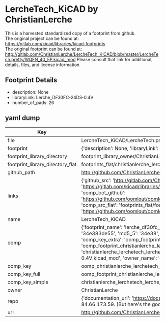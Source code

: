 # LercheTech_KiCAD by ChristianLerche  
This is a harvested standardized copy of a footprint from github.  
The original project can be found at:  
https://gitlab.com/kicad/libraries/kicad-footprints  
The original footprint can be found at:
http://gitlab.com/ChristianLerche/LercheTech_KiCAD/blob/master/LercheTech.pretty/WQFN_40_EP.kicad_mod
Please consult that link for additional, details, files, and license information.  
## Footprint Details
* description: None  
* libraryLink: Lerche_DF30FC-24DS-0.4V  
* number_of_pads: 26  
## yaml dump  
| Key | Value |  
| --- | --- |  
| file | LercheTech_KiCAD/LercheTech.pretty/Lerche_DF30FC-24DS-0.4V.kicad_mod |  
| footprint | {'description': None, 'libraryLink': 'Lerche_DF30FC-24DS-0.4V', 'number_of_pads': 26} |  
| footprint_library_directory | footprint_library_owner/ChristianLerche_LercheTech_KiCAD |  
| footprint_library_directory_flat | footprints_flat/christianlerche_lerchetech_lerche_df30fc_24ds_0_4v/working |  
| github_path | http://github.com/ChristianLerche/LercheTech_KiCAD/blob/master/LercheTech.pretty/Lerche_DF30FC-24DS-0.4V.kicad_mod |  
| links | {'github_src': 'http://gitlab.com/ChristianLerche/LercheTech_KiCAD/blob/master/LercheTech.pretty/WQFN_40_EP.kicad_mod', 'github_src_repo': 'https://gitlab.com/kicad/libraries/kicad-footprints', 'oomp_bot': 'footprints/christianlerche_lerchetech_lerche_df30fc_24ds_0_4v/working', 'oomp_bot_github': 'https://github.com/oomlout/oomlout_oomp_footprint_bot/tree/main/footprints/christianlerche_lerchetech_lerche_df30fc_24ds_0_4v/working', 'oomp_src_flat': 'footprints_flat/footprints_flat/christianlerche_lerchetech_lerche_df30fc_24ds_0_4v/working', 'oomp_src_flat_github': 'https://github.com/oomlout/oomlout_oomp_footprint_src/tree/main/footprints_flat/christianlerche_lerchetech_lerche_df30fc_24ds_0_4v/working'} |  
| name | LercheTech_KiCAD |  
| oomp | {'footprint_name': 'lerche_df30fc_24ds_0_4v', 'library_name': 'lerchetech', 'md5': '34e383de55fa4722c194bbd860c88434', 'md5_10': '34e383de55', 'md5_5': '34e38', 'md5_6': '34e383', 'oomp_key': 'oomp_christianlerche_lerchetech_lerche_df30fc_24ds_0_4v', 'oomp_key_extra': 'oomp_footprint_christianlerche_lerchetech_lerche_df30fc_24ds_0_4v', 'oomp_key_full': 'oomp_footprint_christianlerche_lerchetech_lerche_df30fc_24ds_0_4v_34e383', 'oomp_key_simple': 'christianlerche_lerchetech_lerche_df30fc_24ds_0_4v', 'original_filename': 'LercheTech_KiCAD/LercheTech.pretty/Lerche_DF30FC-24DS-0.4V.kicad_mod', 'owner_name': 'christianlerche'} |  
| oomp_key | oomp_christianlerche_lerchetech_lerche_df30fc_24ds_0_4v |  
| oomp_key_full | oomp_footprint_christianlerche_lerchetech_lerche_df30fc_24ds_0_4v |  
| oomp_key_simple | christianlerche_lerchetech_lerche_df30fc_24ds_0_4v |  
| owner | ChristianLerche |  
| repo | {'documentation_url': 'https://docs.github.com/rest/overview/resources-in-the-rest-api#rate-limiting', 'message': "API rate limit exceeded for 84.66.173.59. (But here's the good news: Authenticated requests get a higher rate limit. Check out the documentation for more details.)"} |  
| url | http://github.com/ChristianLerche/LercheTech_KiCAD |  

